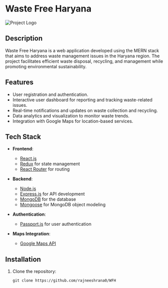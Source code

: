 # Waste Free Haryana

![Project Logo](link-to-your-logo.png)

## Description

Waste Free Haryana is a web application developed using the MERN stack that aims to address waste management issues in the Haryana region. The project facilitates efficient waste disposal, recycling, and management while promoting environmental sustainability.

## Features

- User registration and authentication.
- Interactive user dashboard for reporting and tracking waste-related issues.
- Real-time notifications and updates on waste collection and recycling.
- Data analytics and visualization to monitor waste trends.
- Integration with Google Maps for location-based services.

## Tech Stack

- **Frontend**:

  - [React.js](https://reactjs.org/)
  - [Redux](https://redux.js.org/) for state management
  - [React Router](https://reactrouter.com/) for routing


- **Backend**:

  - [Node.js](https://nodejs.org/)
  - [Express.js](https://expressjs.com/) for API development
  - [MongoDB](https://www.mongodb.com/) for the database
  - [Mongoose](https://mongoosejs.com/) for MongoDB object modeling

- **Authentication**:

  - [Passport.js](http://www.passportjs.org/) for user authentication

- **Maps Integration**:
  - [Google Maps API](https://cloud.google.com/maps-platform)

## Installation

1. Clone the repository:

   ```shell
   git clone https://github.com/rajneeshrana0/WFH
   ```
